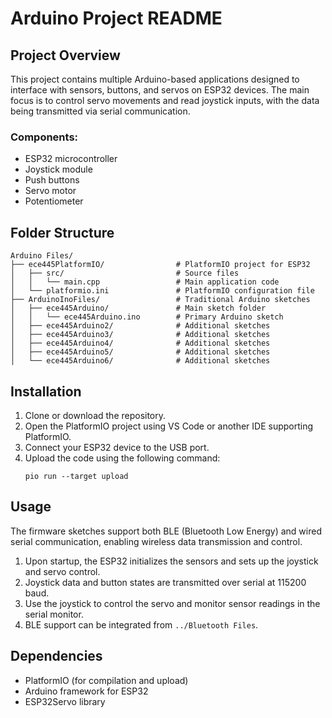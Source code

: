 # Arduino Project README

## Project Overview

This project contains multiple Arduino-based applications designed to interface with sensors, buttons, and servos on ESP32 devices. The main focus is to control servo movements and read joystick inputs, with the data being transmitted via serial communication.

### Components:

- ESP32 microcontroller
- Joystick module
- Push buttons
- Servo motor
- Potentiometer

## Folder Structure

```
Arduino Files/
├── ece445PlatformIO/                # PlatformIO project for ESP32
│   ├── src/                         # Source files
│   │   └── main.cpp                 # Main application code
│   └── platformio.ini               # PlatformIO configuration file
├── ArduinoInoFiles/                 # Traditional Arduino sketches
│   ├── ece445Arduino/               # Main sketch folder
│   │   └── ece445Arduino.ino        # Primary Arduino sketch
│   ├── ece445Arduino2/              # Additional sketches
│   ├── ece445Arduino3/              # Additional sketches
│   ├── ece445Arduino4/              # Additional sketches
│   ├── ece445Arduino5/              # Additional sketches
│   └── ece445Arduino6/              # Additional sketches
```

## Installation

1. Clone or download the repository.
2. Open the PlatformIO project using VS Code or another IDE supporting PlatformIO.
3. Connect your ESP32 device to the USB port.
4. Upload the code using the following command:
   ```
   pio run --target upload
   ```

## Usage

The firmware sketches support both BLE (Bluetooth Low Energy) and wired serial communication, enabling wireless data transmission and control.

1. Upon startup, the ESP32 initializes the sensors and sets up the joystick and servo control.
2. Joystick data and button states are transmitted over serial at 115200 baud.
3. Use the joystick to control the servo and monitor sensor readings in the serial monitor.
4. BLE support can be integrated from `../Bluetooth Files`.

## Dependencies

- PlatformIO (for compilation and upload)
- Arduino framework for ESP32
- ESP32Servo library
